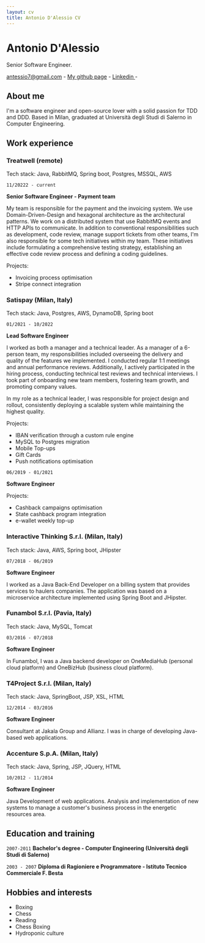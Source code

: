```yaml
---
layout: cv
title: Antonio D'Alessio CV
---
```

# Antonio D'Alessio
Senior Software Engineer.

<div id="webaddress">
<a href="antessio7@agmail.com"><i class="fa-solid fa-users"></i>  antessio7@gmail.com</a> -
<a href="https://github.com/antessio"><i class="fa-brands fa-github"></i> My github page</a> - 
<a href="https://www.linkedin.com/in/antonio-d-alessio-50149466/"><i class="fa-brands fa-linkedin"></i> Linkedin </a> - 
</div>


## About me

I'm a software engineer and open-source lover with a solid passion for TDD and DDD.
Based in Milan, graduated at Università degli Studi di Salerno in Computer Engineering.


## Work experience

### __Treatwell__ (remote)

Tech stack: Java, RabbitMQ, Spring boot, Postgres, MSSQL, AWS

`11/20222 - current`

**Senior Software Engineer - Payment team**


My team is responsible for the payment and the invoicing system.
We use Domain-Driven-Design and hexagonal architecture as the architectural patterns. 
We work on a distributed system that use RabbitMQ events and HTTP APIs to communicate.
In addition to conventional responsibilities such as development, code review, manage support tickets from other teams, I'm also responsible for some tech initiatives within my team. 
These initiatives include formulating a comprehensive testing strategy, establishing an effective code review process and defining a coding guidelines.

Projects:
- Invoicing process optimisation
- Stripe connect integration

### __Satispay__ (Milan, Italy)

Tech stack: Java, Postgres, AWS, DynamoDB, Spring boot

`01/2021 - 10/2022`

**Lead Software Engineer**

I worked as both a manager and a technical leader. As a manager of a 6-person team, my responsibilities included overseeing the delivery and quality of the features we implemented. 
I conducted regular 1:1 meetings and annual performance reviews. Additionally, I actively participated in the hiring process, conducting technical test reviews and technical interviews. I took part of onboarding new team members, fostering team growth, and promoting company values.

In my role as a technical leader, I was responsible for project design and rollout, consistently deploying a scalable system while maintaining the highest quality.

Projects:
- IBAN verification through a custom rule engine
- MySQL to Postgres migration
- Mobile Top-ups
- Gift Cards
- Push notifications optimisation


`06/2019 - 01/2021`

**Software Engineer**

Projects:
- Cashback campaigns optimisation
- State cashback program integration
- e-wallet weekly top-up

### __Interactive Thinking S.r.l.__ (Milan, Italy)

Tech stack: Java, AWS, Spring boot, JHipster

`07/2018 - 06/2019`

**Software Engineer**

I worked as a Java Back-End Developer on a billing system that provides services to haulers companies.
The application was based on a microservice architecture implemented using Spring Boot and JHipster.

### __Funambol S.r.l.__ (Pavia, Italy)

Tech stack: Java, MySQL, Tomcat

`03/2016 - 07/2018`

**Software Engineer**

In Funambol, I was a Java backend developer on OneMediaHub (personal cloud platform) and OneBizHub (business cloud platform).

### __T4Project S.r.l.__ (Milan, Italy)

Tech stack: Java, SpringBoot, JSP, XSL, HTML

`12/2014 - 03/2016`

**Software Engineer**

Consultant at Jakala Group and Allianz. I was in charge of developing Java-based web applications.

### __Accenture S.p.A.__ (Milan, Italy)

Tech stack: Java, Spring, JSP, JQuery, HTML

`10/2012 - 11/2014`

**Software Engineer**

Java Development of web applications. Analysis and implementation of new systems to manage a customer's business process in the energetic resources area.

## Education and training

`2007-2011`
__Bachelor's degree - Computer Engineering (Università degli Studi di Salerno)__

`2003 - 2007`
__Diploma di Ragioniere e Programmatore -  Istituto Tecnico Commerciale F. Besta__

## Hobbies and interests
- Boxing
- Chess
- Reading
- Chess Boxing
- Hydroponic culture


<!-- ### Footer

Last updated: May 2013 -->


